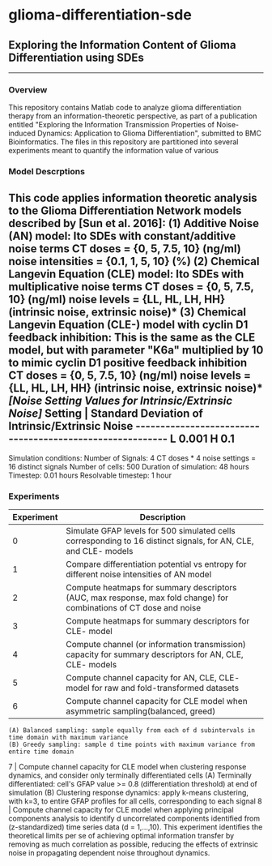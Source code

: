 # glioma-differentiation-sde
## Exploring the Information Content of Glioma Differentiation using SDEs
***
### Overview
This repository contains Matlab code to analyze glioma differentiation therapy from an information-theoretic perspective, as part of a publication entitled "Exploring the Information Transmission Properties of Noise-induced Dynamics:
Application to Glioma Differentiation", submitted to BMC Bioinformatics. The files in this repository are partitioned into several experiments meant to quantify the information value of various 

### Model Descrptions
This code applies information theoretic analysis to the Glioma Differentiation 
Network models described by [Sun et al. 2016]:
(1) Additive Noise (AN) model: Ito SDEs with constant/additive noise terms
    CT doses = {0, 5, 7.5, 10} (ng/ml)
    noise intensities = {0.1, 1, 5, 10} (%)
(2) Chemical Langevin Equation (CLE) model: Ito SDEs with multiplicative noise terms
    CT doses = {0, 5, 7.5, 10} (ng/ml)
    noise levels = {LL, HL, LH, HH} (intrinsic noise, extrinsic noise)*
(3) Chemical Langevin Equation (CLE-) model with cyclin D1 feedback inhibition:
    This is the same as the CLE model, but with parameter "K6a" multiplied by 10 to
    mimic cyclin D1 positive feedback inhibition
    CT doses = {0, 5, 7.5, 10} (ng/ml)
    noise levels = {LL, HL, LH, HH} (intrinsic noise, extrinsic noise)* 
    *[Noise Setting Values for Intrinsic/Extrinsic Noise]*
    Setting | Standard Deviation of Intrinsic/Extrinsic Noise
    ---------------------------------------------------------
       L                0.001
       H                0.1
----------------------------
Simulation conditions:
Number of Signals: 4 CT doses * 4 noise settings = 16 distinct signals
Number of cells: 500
Duration of simulation: 48 hours
Timestep: 0.01 hours
Resolvable timestep: 1 hour

### Experiments
Experiment | Description
--------- | -----------
0 |  Simulate GFAP levels for 500 simulated cells corresponding to 16 distinct signals, for AN, CLE, and CLE- models
1 |  Compare differentiation potential vs entropy for different noise intensities of AN model 
2 |  Compute heatmaps for summary descriptors (AUC, max response, max fold change) for combinations of CT dose and noise
3 |  Compute heatmaps for summary descriptors for CLE- model
4 |  Compute channel (or information transmission) capacity for summary descriptors for AN, CLE, CLE- models
5 |  Compute channel capacity for AN, CLE, CLE- model for raw and fold-transformed datasets 
6 |  Compute channel capacity for CLE model when asymmetric sampling(balanced, greed)
    (A) Balanced sampling: sample equally from each of d subintervals in time domain with maximum variance
    (B) Greedy sampling: sample d time points with maximum variance from entire time domain 
7 |  Compute channel capacity for CLE model when clustering response dynamics, and consider only terminally differentiated cells
    (A) Terminally differentiated: cell's GFAP value >= 0.8 (differentiation threshold) at end of simulation
    (B) Clustering response dynamics: apply k-means clustering, with k=3, to entire GFAP profiles for all cells, 
        corresponding to each signal
8 | Compute channel capacity for CLE model when applying principal components analysis to identify d uncorrelated components
      identified from (z-standardized) time series data (d = 1,...,10). This experiment identifies the theoretical limits per se of achieving            optimal information transfer by removing as much correlation as possible, reducing the effects of extrinsic noise in       propagating dependent noise throughout dynamics.








